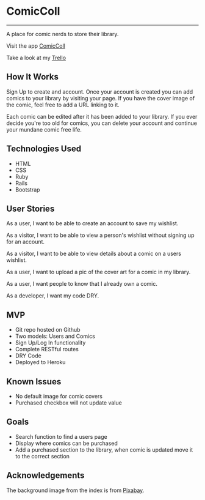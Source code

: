 # ComicColl

---

A place for comic nerds to store their library.

Visit the app [ComicColl](https://secret-chamber-72331.herokuapp.com/)

Take a look at my [Trello](https://trello.com/b/F6ydCQPL/project-2)

## How It Works

Sign Up to create and account. Once your account is created you can add comics to your library by visiting your page. If you have the cover image of the comic, feel free to add a URL linking to it.

Each comic can be edited after it has been added to your library. If you ever decide you're too old for comics, you can delete your account and continue your mundane comic free life.

## Technologies Used

- HTML
- CSS
- Ruby
- Rails
- Bootstrap

## User Stories

As a user, I want to be able to create an account to save my wishlist.

As a visitor, I want to be able to view a person's wishlist without signing up for an account.

As a visitor, I want to be able to view details about a comic on a users wishlist.

As a user, I want to upload a pic of the cover art for a comic in my library.

As a user, I want people to know that I already own a comic.

As a developer, I want my code DRY.

## MVP

- Git repo hosted on Github
- Two models: Users and Comics
- Sign Up/Log In functionality
- Complete RESTful routes
- DRY Code
- Deployed to Heroku

## Known Issues

- No default image for comic covers
- Purchased checkbox will not update value

## Goals

- Search function to find a users page
- Display where comics can be purchased
- Add a purchased section to the library, when comic is updated move it to the correct section

## Acknowledgements

The background image from the index is from [Pixabay](http://pixabay.com).